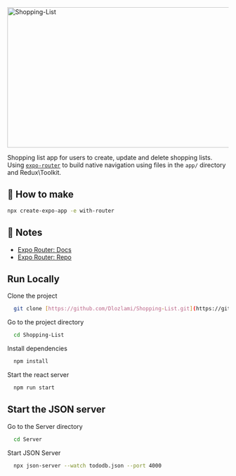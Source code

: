 <img src="https://socialify.git.ci/Dlozlami/Shopping-List/image?language=1&owner=1&name=1&stargazers=1&theme=Light" alt="Shopping-List" width="640" height="320" />

Shopping list app for users to create, update and delete shopping lists. Using [`expo-router`](https://expo.github.io/router) to build native navigation using files in the `app/` directory and Redux\Toolkit.

## 🚀 How to make

```sh
npx create-expo-app -e with-router
```

## 📝 Notes

- [Expo Router: Docs](https://expo.github.io/router)
- [Expo Router: Repo](https://github.com/expo/router)

## Run Locally

Clone the project

```bash
  git clone [https://github.com/Dlozlami/Shopping-List.git](https://github.com/Dlozlami/Shopping-List.git)
```

Go to the project directory

```bash
  cd Shopping-List
```

Install dependencies

```bash
  npm install
```

Start the react server

```bash
  npm run start
```

## Start the JSON server

Go to the Server directory

```bash
  cd Server
```
Start JSON Server
```bash
  npx json-server --watch tododb.json --port 4000  
```

